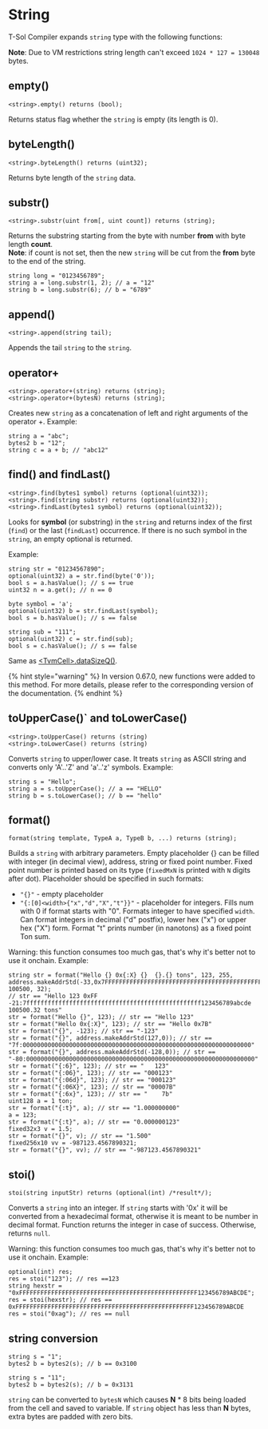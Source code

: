 # String

T-Sol Compiler expands `string` type with the following functions:

**Note**: Due to VM restrictions string length can't exceed `1024 * 127 = 130048` bytes.

## empty()

```solidity
<string>.empty() returns (bool);
```

Returns status flag whether the `string` is empty (its length is 0).

## byteLength()

```solidity
<string>.byteLength() returns (uint32);
```

Returns byte length of the `string` data.

## substr()

```solidity
<string>.substr(uint from[, uint count]) returns (string);
```

Returns the substring starting from the byte with number **from** with byte length **count**.\
**Note**: if count is not set, then the new `string` will be cut from the **from** byte to the end of the string.

```solidity
string long = "0123456789";
string a = long.substr(1, 2); // a = "12"
string b = long.substr(6); // b = "6789"
```

## append()

```solidity
<string>.append(string tail);
```

Appends the tail `string` to the `string`.

## operator+

```solidity
<string>.operator+(string) returns (string);
<string>.operator+(bytesN) returns (string);
```

Creates new `string` as a concatenation of left and right arguments of the operator +. Example:

```solidity
string a = "abc";
bytes2 b = "12";
string c = a + b; // "abc12"
```

## find() and findLast()

```solidity
<string>.find(bytes1 symbol) returns (optional(uint32));
<string>.find(string substr) returns (optional(uint32));
<string>.findLast(bytes1 symbol) returns (optional(uint32));
```

Looks for **symbol** (or substring) in the `string` and returns index of the first (`find`) or the last (`findLast`) occurrence. If there is no such symbol in the `string`, an empty optional is returned.

Example:

```solidity
string str = "01234567890";
optional(uint32) a = str.find(byte('0'));
bool s = a.hasValue(); // s == true
uint32 n = a.get(); // n == 0

byte symbol = 'a';
optional(uint32) b = str.findLast(symbol);
bool s = b.hasValue(); // s == false

string sub = "111";
optional(uint32) c = str.find(sub);
bool s = c.hasValue(); // s == false
```

Same as [\<TvmCell>.dataSizeQ()](string.md#datasizeq).

{% hint style="warning" %}
In version 0.67.0, new functions were added to this method.
For more details, please refer to the corresponding version of the documentation.
{% endhint %}


## toUpperCase()\` and toLowerCase()

```solidity
<string>.toUpperCase() returns (string)
<string>.toLowerCase() returns (string)
```

Converts `string` to upper/lower case. It treats `string` as ASCII string and converts only 'A'..'Z' and 'a'..'z' symbols. Example:

```solidity
string s = "Hello";
string a = s.toUpperCase(); // a == "HELLO" 
string b = s.toLowerCase(); // b == "hello" 
```

## format()

```solidity
format(string template, TypeA a, TypeB b, ...) returns (string);
```

Builds a `string` with arbitrary parameters. Empty placeholder {} can be filled with integer (in decimal view), address, string or fixed point number. Fixed point number is printed based on its type (`fixedMxN` is printed with `N` digits after dot). Placeholder should be specified in such formats:

* `"{}"` - empty placeholder
* `"{:[0]<width>{"x","d","X","t"}}"` - placeholder for integers. Fills num with 0 if format starts with "0". Formats integer to have specified `width`. Can format integers in decimal ("d" postfix), lower hex ("x") or upper hex ("X") form. Format "t" prints number (in nanotons) as a fixed point Ton sum.

Warning: this function consumes too much gas, that's why it's better not to use it onchain. Example:

```solidity
string str = format("Hello {} 0x{:X} {}  {}.{} tons", 123, 255, address.makeAddrStd(-33,0x7FFFFFFFFFFFFFFFFFFFFFFFFFFFFFFFFFFFFFFFFFFFFFFFFF123456789ABCDE), 100500, 32);
// str == "Hello 123 0xFF -21:7fffffffffffffffffffffffffffffffffffffffffffffffff123456789abcde  100500.32 tons"
str = format("Hello {}", 123); // str == "Hello 123"
str = format("Hello 0x{:X}", 123); // str == "Hello 0x7B"
str = format("{}", -123); // str == "-123"
str = format("{}", address.makeAddrStd(127,0)); // str == "7f:0000000000000000000000000000000000000000000000000000000000000000"
str = format("{}", address.makeAddrStd(-128,0)); // str == "-80:0000000000000000000000000000000000000000000000000000000000000000"
str = format("{:6}", 123); // str == "   123"
str = format("{:06}", 123); // str == "000123"
str = format("{:06d}", 123); // str == "000123"
str = format("{:06X}", 123); // str == "00007B"
str = format("{:6x}", 123); // str == "    7b"
uint128 a = 1 ton;
str = format("{:t}", a); // str == "1.000000000"
a = 123;
str = format("{:t}", a); // str == "0.000000123"
fixed32x3 v = 1.5;
str = format("{}", v); // str == "1.500"
fixed256x10 vv = -987123.4567890321;
str = format("{}", vv); // str == "-987123.4567890321"
```

## stoi()

```solidity
stoi(string inputStr) returns (optional(int) /*result*/);
```

Converts a `string` into an integer. If `string` starts with '0x' it will be converted from a hexadecimal format, otherwise it is meant to be number in decimal format. Function returns the integer in case of success. Otherwise, returns `null`.

Warning: this function consumes too much gas, that's why it's better not to use it onchain. Example:

```solidity
optional(int) res;
res = stoi("123"); // res ==123
string hexstr = "0xFFFFFFFFFFFFFFFFFFFFFFFFFFFFFFFFFFFFFFFFFFFFFFFFFF123456789ABCDE";
res = stoi(hexstr); // res == 0xFFFFFFFFFFFFFFFFFFFFFFFFFFFFFFFFFFFFFFFFFFFFFFFFFF123456789ABCDE
res = stoi("0xag"); // res == null
```

## string conversion

```solidity
string s = "1";
bytes2 b = bytes2(s); // b == 0x3100

string s = "11";
bytes2 b = bytes2(s); // b = 0x3131
```

`string` can be converted to `bytesN` which causes **N** \* 8 bits being loaded from the cell and saved to variable. If `string` object has less than **N** bytes, extra bytes are padded with zero bits.
